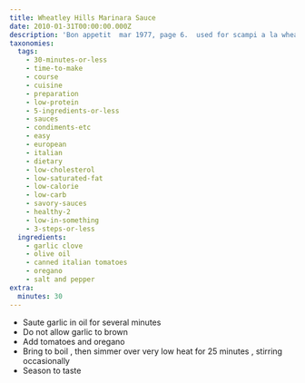 ```yaml
---
title: Wheatley Hills Marinara Sauce
date: 2010-01-31T00:00:00.000Z
description: 'Bon appetit  mar 1977, page 6.  used for scampi a la wheatley hills.'
taxonomies:
  tags:
    - 30-minutes-or-less
    - time-to-make
    - course
    - cuisine
    - preparation
    - low-protein
    - 5-ingredients-or-less
    - sauces
    - condiments-etc
    - easy
    - european
    - italian
    - dietary
    - low-cholesterol
    - low-saturated-fat
    - low-calorie
    - low-carb
    - savory-sauces
    - healthy-2
    - low-in-something
    - 3-steps-or-less
  ingredients:
    - garlic clove
    - olive oil
    - canned italian tomatoes
    - oregano
    - salt and pepper
extra:
  minutes: 30
---
```

 - Saute garlic in oil for several minutes
 - Do not allow garlic to brown
 - Add tomatoes and oregano
 - Bring to boil , then simmer over very low heat for 25 minutes , stirring occasionally
 - Season to taste
